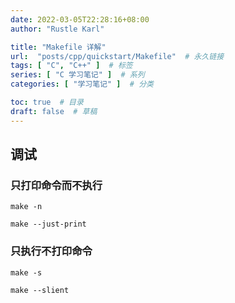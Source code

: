 ```yaml
---
date: 2022-03-05T22:28:16+08:00
author: "Rustle Karl"

title: "Makefile 详解"
url:  "posts/cpp/quickstart/Makefile"  # 永久链接
tags: [ "C", "C++" ]  # 标签
series: [ "C 学习笔记" ]  # 系列
categories: [ "学习笔记" ]  # 分类

toc: true  # 目录
draft: false  # 草稿
---
```


## 调试

### 只打印命令而不执行

```shell
make -n
```

```shell
make --just-print
```

### 只执行不打印命令

```shell
make -s
```

```shell
make --slient
```
